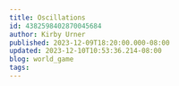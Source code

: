 ```yaml
---
title: Oscillations
id: 4382598402870045684
author: Kirby Urner
published: 2023-12-09T18:20:00.000-08:00
updated: 2023-12-10T10:53:36.214-08:00
blog: world_game
tags: 
---
```


